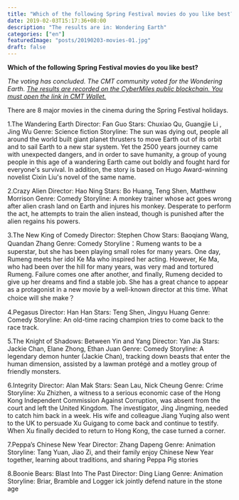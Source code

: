 ```yaml
---
title: "Which of the following Spring Festival movies do you like best? [Test Vote]"
date: 2019-02-03T15:17:36+08:00
description: "The results are in: Wondering Earth"
categories: ["en"]
featuredImage: "posts/20190203-movies-01.jpg"
draft: false
---
```


**Which of the following Spring Festival movies do you like best?**

_The voting has concluded. The CMT community voted for the Wondering Earth. [The results are recorded on the CyberMiles public blockchain. You must open the link in CMT Wallet.](http://cmtvote.codeislaw.co/vote.html?contract=0xd07d94bbebbbb27a9a4abf24876eb74cde0cf08d)_

There are 8 major movies in the cinema during the Spring Festival holidays.

1.The Wandering Earth Director: Fan Guo
Stars: Chuxiao Qu, Guangjie Li , Jing Wu
Genre: Science fiction
Storyline: The sun was dying out, people all around the world built giant planet thrusters to move Earth out of its orbit and to sail Earth to a new star system. Yet the 2500 years journey came with unexpected dangers, and in order to save humanity, a group of young people in this age of a wandering Earth came out boldly and fought hard for everyone's survival. In addition, the story is based on Hugo Award-winning novelist Cixin Liu's novel of the same name.

2.Crazy Alien
Director: Hao Ning
Stars: Bo Huang, Teng Shen, Matthew Morrison
Genre: Comedy
Storyline: A monkey trainer whose act goes wrong after alien crash land on Earth and injures his monkey. Desperate to perform the act, he attempts to train the alien instead, though is punished after the alien regains his powers.

3.The New King of Comedy
Director: Stephen Chow
Stars: Baoqiang Wang, Quandan Zhang
Genre: Comedy
Storyline：Rumeng wants to be a superstar, but she has been playing small roles for many years. One day, Rumeng meets her idol Ke Ma who inspired her acting. However, Ke Ma, who had been over the hill for many years, was very mad and tortured Rumeng. Failure comes one after another, and finally, Rumeng decided to give up her dreams and find a stable job. She has a great chance to appear as a protagonist in a new movie by a well-known director at this time. What choice will she make？

4.Pegasus
Director: Han Han
Stars: Teng Shen, Jingyu Huang
Genre: Comedy
Storyline: An old-time racing champion tries to come back to the race track.

5.The Knight of Shadows: Between Yin and Yang
Director: Yan Jia
Stars: Jackie Chan, Elane Zhong, Ethan Juan
Genre: Comedy
Storyline: A legendary demon hunter (Jackie Chan), tracking down beasts that enter the human dimension, assisted by a lawman protégé and a motley group of friendly monsters.

6.Integrity
Director: Alan Mak
Stars: Sean Lau, Nick Cheung
Genre: Crime
Storyline: Xu Zhizhen, a witness to a serious economic case of the Hong Kong Independent Commission Against Corruption, was absent from the court and left the United Kingdom. The investigator, Jing Jingming, needed to catch him back in a week. His wife and colleague Jiang Yuqing also went to the UK to persuade Xu Guigang to come back and continue to testify. When Xu finally decided to return to Hong Kong, the case turned a corner.

7.Peppa’s Chinese New Year
Director: Zhang Dapeng
Genre: Animation
Storyline: Tang Yuan, Jiao Zi, and their family enjoy Chinese New Year together, learning about traditions, and sharing Peppa Pig stories

8.Boonie Bears: Blast Into The Past
Director: Ding Liang
Genre: Animation
Storyline: Briar, Bramble and Logger ick jointly defend nature in the stone age

